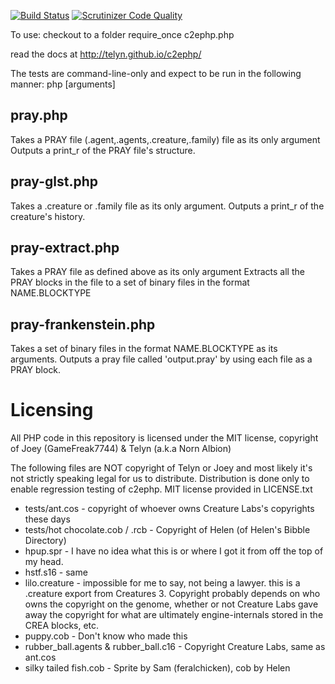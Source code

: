 [![Build Status](https://travis-ci.org/telyn/c2ephp.svg?branch=master)](https://travis-ci.org/telyn/c2ephp)
[![Scrutinizer Code Quality](https://scrutinizer-ci.com/g/telyn/c2ephp/badges/quality-score.png?b=master)](https://scrutinizer-ci.com/g/telyn/c2ephp/?branch=master)

To use:
checkout to a folder
require_once c2ephp.php

read the docs at http://telyn.github.io/c2ephp/

The tests are command-line-only and expect to be run in the following manner:
php <file> [arguments]

pray.php
--------
Takes a PRAY file (.agent,.agents,.creature,.family) file as its only argument
Outputs a print_r of the PRAY file's structure.

pray-glst.php
-------------
Takes a .creature or .family file as its only argument.
Outputs a print_r of the creature's history.

pray-extract.php
---------------
Takes a PRAY file as defined above as its only argument
Extracts all the PRAY blocks in the file to a set of binary
files in the format NAME.BLOCKTYPE

pray-frankenstein.php
--------------------
Takes a set of binary files in the format NAME.BLOCKTYPE as its arguments.
Outputs a pray file called 'output.pray' by using each file as a PRAY block.

Licensing
=========

All PHP code in this repository is licensed under the MIT license, copyright of
Joey (GameFreak7744) & Telyn (a.k.a Norn Albion)

The following files are NOT copyright of Telyn or Joey and most likely it's not
strictly speaking legal for us to distribute. Distribution is done only to enable
regression testing of c2ephp. MIT license provided in LICENSE.txt

* tests/ant.cos - copyright of whoever owns Creature Labs's copyrights these days
* tests/hot chocolate.cob / .rcb - Copyright of Helen (of Helen's Bibble Directory)
* hpup.spr - I have no idea what this is or where I got it from off the top of my head.
* hstf.s16 - same
* lilo.creature - impossible for me to say, not being a lawyer.
  this is a .creature export from Creatures 3. Copyright probably depends on
  who owns the copyright on the genome, whether or not Creature Labs gave away
  the copyright for what are ultimately engine-internals stored in the CREA
  blocks, etc.
* puppy.cob - Don't know who made this
* rubber_ball.agents & rubber_ball.c16 - Copyright Creature Labs, same as ant.cos
* silky tailed fish.cob - Sprite by Sam (feralchicken), cob by Helen
